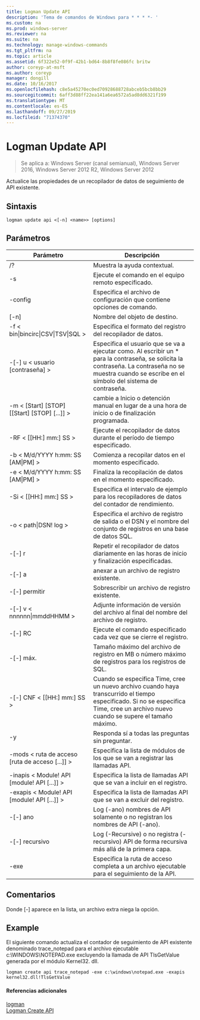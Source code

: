 ```yaml
---
title: Logman Update API
description: 'Tema de comandos de Windows para * * * *- '
ms.custom: na
ms.prod: windows-server
ms.reviewer: na
ms.suite: na
ms.technology: manage-windows-commands
ms.tgt_pltfrm: na
ms.topic: article
ms.assetid: 6f322e52-0f9f-42b1-bd64-8b8f8fe086fc britw
author: coreyp-at-msft
ms.author: coreyp
manager: dongill
ms.date: 10/16/2017
ms.openlocfilehash: c8e5a45270ec0ed70928688728abceb5bcb8bb29
ms.sourcegitcommit: 6aff3d88ff22ea141a6ea6572a5ad8dd6321f199
ms.translationtype: MT
ms.contentlocale: es-ES
ms.lasthandoff: 09/27/2019
ms.locfileid: "71374370"
---
```

# <a name="logman-update-api"></a>Logman Update API

>Se aplica a: Windows Server (canal semianual), Windows Server 2016, Windows Server 2012 R2, Windows Server 2012

Actualice las propiedades de un recopilador de datos de seguimiento de API existente.  

## <a name="syntax"></a>Sintaxis  
```  
logman update api <[-n] <name>> [options]  
```  
## <a name="parameters"></a>Parámetros  

|                    Parámetro                     |                                                                               Descripción                                                                               |
|--------------------------------------------------|-------------------------------------------------------------------------------------------------------------------------------------------------------------------------|
|                        /?                        |                                                                    Muestra la ayuda contextual.                                                                     |
|                -s <computer name>                |                                                          Ejecute el comando en el equipo remoto especificado.                                                          |
|                 -config <value>                  |                                                         Especifica el archivo de configuración que contiene opciones de comando.                                                         |
|                   [-n] <name>                    |                                                                       Nombre del objeto de destino.                                                                        |
| -f < bin&#124;bincirc&#124;CSV&#124;TSV&#124;SQL > |                                                            Especifica el formato del registro del recopilador de datos.                                                             |
|             -[-] u < usuario [contraseña] >              | Especifica el usuario que se va a ejecutar como. Al escribir un \* para la contraseña, se solicita la contraseña. La contraseña no se muestra cuando se escribe en el símbolo del sistema de contraseña. |
|    -m < [Start] [STOP] [[Start] [STOP] [...]] >    |                                                cambie a Inicio o detención manual en lugar de a una hora de inicio o de finalización programada.                                                 |
|                -RF < [[HH:] mm:] SS >                |                                                        Ejecute el recopilador de datos durante el período de tiempo especificado.                                                         |
|        -b < M/d/YYYY h:mm: SS [AM&#124;PM] >         |                                                              Comienza a recopilar datos en el momento especificado.                                                               |
|        -e < M/d/YYYY h:mm: SS [AM&#124;PM] >         |                                                               Finaliza la recopilación de datos en el momento especificado.                                                                |
|                -Si < [[HH:] mm:] SS >                |                                                 Especifica el intervalo de ejemplo para los recopiladores de datos del contador de rendimiento.                                                  |
|              -o < path&#124;DSN! log >              |                                              Especifica el archivo de registro de salida o el DSN y el nombre del conjunto de registros en una base de datos SQL.                                               |
|                      -[-] r                       |                                                  Repetir el recopilador de datos diariamente en las horas de inicio y finalización especificadas.                                                  |
|                      -[-] a                       |                                                                     anexar a un archivo de registro existente.                                                                     |
|                      -[-] permitir                      |                                                                     Sobrescribir un archivo de registro existente.                                                                     |
|           -[-] v < nnnnnn&#124;mmddHHMM >           |                                                   Adjunte información de versión del archivo al final del nombre del archivo de registro.                                                   |
|                  -[-] RC <task>                   |                                                         Ejecute el comando especificado cada vez que se cierre el registro.                                                          |
|                 -[-] máx. <value>                  |                                                 Tamaño máximo del archivo de registro en MB o número máximo de registros para los registros de SQL.                                                  |
|              -[-] CNF < [[HH:] mm:] SS >              |     Cuando se especifica Time, cree un nuevo archivo cuando haya transcurrido el tiempo especificado. Si no se especifica Time, cree un archivo nuevo cuando se supere el tamaño máximo.     |
|                        -y                        |                                                             Responda sí a todas las preguntas sin preguntar.                                                              |
|            -mods < ruta de acceso [ruta de acceso [...]] >             |                                                          Especifica la lista de módulos de los que se van a registrar las llamadas API.                                                           |
|     -inapis < Module! API [module! API [...]] >      |                                                         Especifica la lista de llamadas API que se van a incluir en el registro.                                                          |
|     -exapis < Module! API [module! API [...]] >      |                                                        Especifica la lista de llamadas API que se van a excluir del registro.                                                         |
|                     -[-] ano                      |                                                     Log (-ano) nombres de API solamente o no registran los nombres de API (-ano).                                                     |
|                  -[-] recursivo                   |                                          Log (-Recursive) o no registra (-recursivo) API de forma recursiva más allá de la primera capa.                                           |
|                   -exe <value>                   |                                                        Especifica la ruta de acceso completa a un archivo ejecutable para el seguimiento de la API.                                                        |

## <a name="remarks"></a>Comentarios  
Donde [-] aparece en la lista, un archivo extra niega la opción.  
## <a name="BKMK_examples"></a>Example  
El siguiente comando actualiza el contador de seguimiento de API existente denominado trace_notepad para el archivo ejecutable c:\WINDOWS\NOTEPAD.exe excluyendo la llamada de API TlsGetValue generada por el módulo Kernel32. dll.  
```  
logman create api trace_notepad -exe c:\windows\notepad.exe -exapis kernel32.dll!TlsGetValue  
```  
#### <a name="additional-references"></a>Referencias adicionales  
[logman](logman.md)  
[Logman Create API](logman-create-api.md)  
